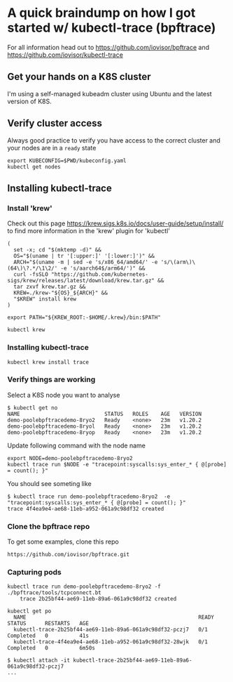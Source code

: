 # A quick braindump on how I got started w/ kubectl-trace (bpftrace)
For all information head out to https://github.com/iovisor/bpftrace and https://github.com/iovisor/kubectl-trace

## Get your hands on a K8S cluster
I'm using a self-managed kubeadm cluster using Ubuntu and the latest version of K8S.

## Verify cluster access
Always good practice to verify you have access to the correct cluster and your nodes are in a `ready` state
```
export KUBECONFIG=$PWD/kubeconfig.yaml 
kubectl get nodes
```

## Installing kubectl-trace
### Install 'krew'
Check out this page https://krew.sigs.k8s.io/docs/user-guide/setup/install/ to find more information in the 'krew' plugin for 'kubectl'
```
(
  set -x; cd "$(mktemp -d)" &&
  OS="$(uname | tr '[:upper:]' '[:lower:]')" &&
  ARCH="$(uname -m | sed -e 's/x86_64/amd64/' -e 's/\(arm\)\(64\)\?.*/\1\2/' -e 's/aarch64$/arm64/')" &&
  curl -fsSLO "https://github.com/kubernetes-sigs/krew/releases/latest/download/krew.tar.gz" &&
  tar zxvf krew.tar.gz &&
  KREW=./krew-"${OS}_${ARCH}" &&
  "$KREW" install krew
)

export PATH="${KREW_ROOT:-$HOME/.krew}/bin:$PATH"

kubectl krew
```
### Installing kubectl-trace
```
kubectl krew install trace
```
### Verify things are working
Select a K8S node you want to analyse
```
$ kubectl get no
NAME                           STATUS   ROLES    AGE   VERSION
demo-poolebpftracedemo-8ryo2   Ready    <none>   23m   v1.20.2
demo-poolebpftracedemo-8ryol   Ready    <none>   23m   v1.20.2
demo-poolebpftracedemo-8ryop   Ready    <none>   23m   v1.20.2
```
Update following command with the node name
```
export NODE=demo-poolebpftracedemo-8ryo2
kubectl trace run $NODE -e "tracepoint:syscalls:sys_enter_* { @[probe] = count(); }"
```
You should see someting like
```
$ kubectl trace run demo-poolebpftracedemo-8ryo2  -e "tracepoint:syscalls:sys_enter_* { @[probe] = count(); }"
trace 4f4ea9e4-ae68-11eb-a952-061a9c98df32 created
```

### Clone the bpftrace repo
To get some examples, clone this repo
```
https://github.com/iovisor/bpftrace.git
```
### Capturing pods 
```
kubectl trace run demo-poolebpftracedemo-8ryo2 -f ./bpftrace/tools/tcpconnect.bt
    trace 2b25bf44-ae69-11eb-89a6-061a9c98df32 created
```
```
kubectl get po
  NAME                                                       READY   STATUS      RESTARTS   AGE
  kubectl-trace-2b25bf44-ae69-11eb-89a6-061a9c98df32-pczj7   0/1     Completed   0          41s
  kubectl-trace-4f4ea9e4-ae68-11eb-a952-061a9c98df32-28wjk   0/1     Completed   0          6m50s
```
```
$ kubectl attach -it kubectl-trace-2b25bf44-ae69-11eb-89a6-061a9c98df32-pczj7
...
```


